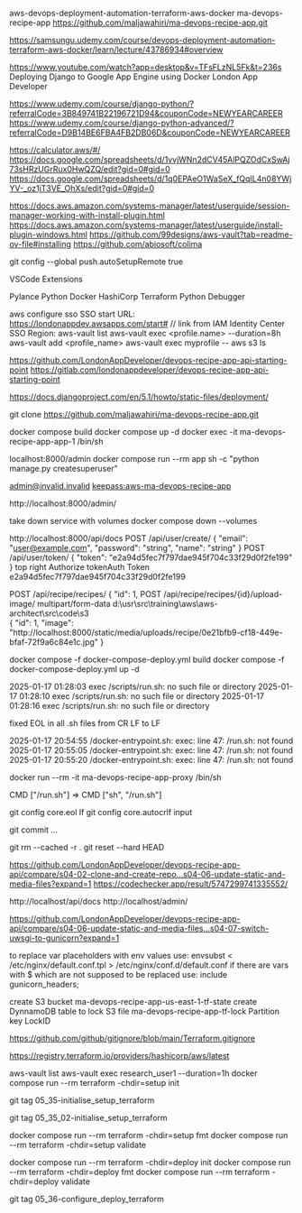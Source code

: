 aws-devops-deployment-automation-terraform-aws-docker
ma-devops-recipe-app
https://github.com/maljawahiri/ma-devops-recipe-app.git 

https://samsungu.udemy.com/course/devops-deployment-automation-terraform-aws-docker/learn/lecture/43786934#overview

https://www.youtube.com/watch?app=desktop&v=TFsFLzNL5Fk&t=236s
Deploying Django to Google App Engine using Docker
London App Developer

https://www.udemy.com/course/django-python/?referralCode=3B849741B22196721D94&couponCode=NEWYEARCAREER
https://www.udemy.com/course/django-python-advanced/?referralCode=D9B14BE6FBA4FB2DB06D&couponCode=NEWYEARCAREER

https://calculator.aws/#/
https://docs.google.com/spreadsheets/d/1vvjWNn2dCV45AlPQZOdCxSwAj73sHRzUGrRux0HwQZQ/edit?gid=0#gid=0
https://docs.google.com/spreadsheets/d/1q0EPAeO1WaSeX_fQqIL4n08YWjYV-_oz1jT3VE_OhXs/edit?gid=0#gid=0


https://docs.aws.amazon.com/systems-manager/latest/userguide/session-manager-working-with-install-plugin.html
https://docs.aws.amazon.com/systems-manager/latest/userguide/install-plugin-windows.html
https://github.com/99designs/aws-vault?tab=readme-ov-file#installing
https://github.com/abiosoft/colima

git config --global push.autoSetupRemote true

VSCode Extensions

Pylance
Python
Docker
HashiCorp Terraform
Python Debugger

>

aws configure sso
SSO start URL: https://londonappdev.awsapps.com/start# // link from IAM Identity Center
SSO Region: <region used for IAM Identity Center>
aws-vault list
aws-vault exec <profile.name> --duration=8h
aws-vault add <profile_name>
aws-vault exec myprofile -- aws s3 ls

https://github.com/LondonAppDeveloper/devops-recipe-app-api-starting-point
https://gitlab.com/londonappdeveloper/devops-recipe-app-api-starting-point

https://docs.djangoproject.com/en/5.1/howto/static-files/deployment/

git clone https://github.com/maljawahiri/ma-devops-recipe-app.git

docker compose build
docker compose up -d
docker exec -it ma-devops-recipe-app-app-1 /bin/sh

localhost:8000/admin
docker compose run --rm app sh -c "python manage.py createsuperuser"

admin@invalid.invalid
<keepass:aws-ma-devops-recipe-app>

http://localhost:8000/admin/

take down service with volumes
docker compose down --volumes

http://localhost:8000/api/docs
POST
/api/user/create/
{
  "email": "user@example.com",
  "password": "string",
  "name": "string"
}
POST
/api/user/token/
{
  "token": "e2a94d5fec7f797dae945f704c33f29d0f2fe199"
}
top right
Authorize
tokenAuth
Token e2a94d5fec7f797dae945f704c33f29d0f2fe199

POST
/api/recipe/recipes/
{
  "id": 1,
POST
/api/recipe/recipes/{id}/upload-image/
multipart/form-data
d:\usr\src\training\aws\aws-architect\src\code\s3\
{
  "id": 1,
  "image": "http://localhost:8000/static/media/uploads/recipe/0e21bfb9-cf18-449e-bfaf-72f9a6c84e1c.jpg"
}

docker compose -f docker-compose-deploy.yml build
docker compose -f docker-compose-deploy.yml up -d

2025-01-17 01:28:03 exec /scripts/run.sh: no such file or directory
2025-01-17 01:28:10 exec /scripts/run.sh: no such file or directory
2025-01-17 01:28:16 exec /scripts/run.sh: no such file or directory

fixed EOL in all .sh files from CR LF to LF

2025-01-17 20:54:55 /docker-entrypoint.sh: exec: line 47: /run.sh: not found
2025-01-17 20:55:05 /docker-entrypoint.sh: exec: line 47: /run.sh: not found
2025-01-17 20:55:20 /docker-entrypoint.sh: exec: line 47: /run.sh: not found

docker run --rm -it ma-devops-recipe-app-proxy /bin/sh

CMD ["/run.sh"] => CMD ["sh", "/run.sh"]

git config core.eol lf
git config core.autocrlf input

git commit ...

git rm --cached -r .
git reset --hard HEAD

https://github.com/LondonAppDeveloper/devops-recipe-app-api/compare/s04-02-clone-and-create-repo...s04-06-update-static-and-media-files?expand=1
https://codechecker.app/result/5747299741335552/

http://localhost/api/docs
http://localhost/admin/

https://github.com/LondonAppDeveloper/devops-recipe-app-api/compare/s04-06-update-static-and-media-files...s04-07-switch-uwsgi-to-gunicorn?expand=1

to replace var placeholders with env values use:
envsubst < /etc/nginx/default.conf.tpl > /etc/nginx/conf.d/default.conf
if there are vars with $ which are not supposed to be replaced use:
        include              gunicorn_headers;

>

create S3 bucket
ma-devops-recipe-app-us-east-1-tf-state
create DynnamoDB table to lock S3 file
ma-devops-recipe-app-tf-lock
Partition key
LockID

>

https://github.com/github/gitignore/blob/main/Terraform.gitignore

https://registry.terraform.io/providers/hashicorp/aws/latest

aws-vault list
aws-vault exec research_user1 --duration=1h
docker compose run --rm terraform -chdir=setup init

git tag 05_35-initialise_setup_terraform

git tag 05_35_02-initialise_setup_terraform

docker compose run --rm terraform -chdir=setup fmt
docker compose run --rm terraform -chdir=setup validate

>

docker compose run --rm terraform -chdir=deploy init
docker compose run --rm terraform -chdir=deploy fmt
docker compose run --rm terraform -chdir=deploy validate

git tag 05_36-configure_deploy_terraform

